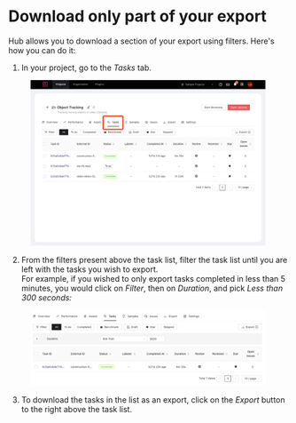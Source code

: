 # Download only part of your export

Hub allows you to download a section of your export using filters. Here's how you can do it:

1. In your project, go to the _Tasks_ tab.

<figure><img src="../.gitbook/assets/image (9).png" alt=""><figcaption></figcaption></figure>

2. From the filters present above the task list, filter the task list until you are left with the tasks you wish to export.\
   For example, if you wished to only export tasks completed in less than 5 minutes, you would click on _Filter_, then on _Duration_, and pick _Less than 300 seconds:_

<figure><img src="../.gitbook/assets/image (10).png" alt=""><figcaption></figcaption></figure>

3. To download the tasks in the list as an export, click on the _Export_ button to the right above the task list.
